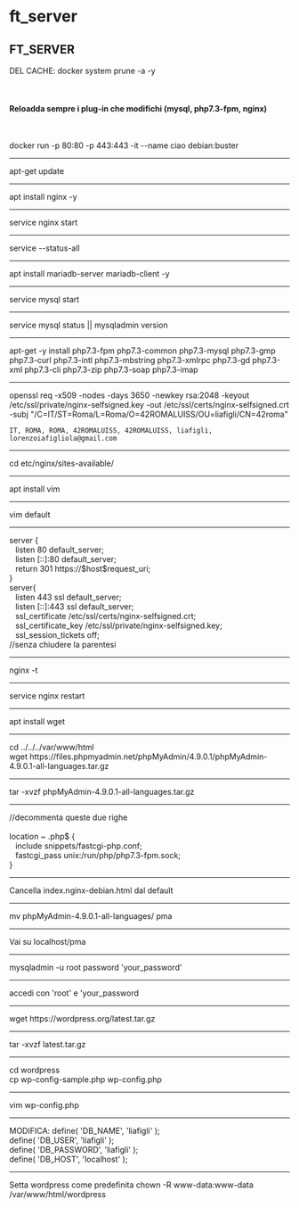 # ft_server
<html>
   <head></head>
<body>
<h2>FT_SERVER</h2>DEL CACHE: docker system prune -a -y<br>

<br><h4>Reloadda sempre i plug-in che modifichi (mysql, php7.3-fpm, nginx)</h4><br>

docker run -p 80:80 -p 443:443 -it --name ciao debian:buster
<hr>
apt-get update
<hr>

apt install nginx -y
<hr>

service nginx start
<hr>
service --status-all
<hr>
apt install mariadb-server mariadb-client -y
<hr>
service mysql start
<hr>
service mysql status || mysqladmin version
<hr>
apt-get -y install php7.3-fpm php7.3-common php7.3-mysql php7.3-gmp php7.3-curl php7.3-intl php7.3-mbstring php7.3-xmlrpc php7.3-gd php7.3-xml php7.3-cli php7.3-zip php7.3-soap php7.3-imap
 <hr>
  openssl req -x509 -nodes -days 3650 -newkey rsa:2048 -keyout /etc/ssl/private/nginx-selfsigned.key -out /etc/ssl/certs/nginx-selfsigned.crt -subj "/C=IT/ST=Roma/L=Roma/O=42ROMALUISS/OU=liafigli/CN=42roma"

  
    IT, ROMA, ROMA, 42ROMALUISS, 42ROMALUISS, liafigli, lorenzoiafigliola@gmail.com
<hr>
 cd etc/nginx/sites-available/
<hr>
 apt install vim
 <hr>
 vim default
 <hr>
 server {<br>
  &ensp;    listen 80 default_server;<br>
  &ensp;    listen [::]:80 default_server;<br>
   &ensp;   return 301 https://$host$request_uri;<br>
}
<br>
server{ <br>
 &ensp;     listen 443 ssl default_server;<br>
  &ensp;    listen [::]:443 ssl default_server;<br>
  &ensp;    ssl_certificate /etc/ssl/certs/nginx-selfsigned.crt;<br>
  &ensp;     ssl_certificate_key /etc/ssl/private/nginx-selfsigned.key;<br>
 &ensp;      ssl_session_tickets off;<br>
      //senza chiudere la parentesi<br>
<hr>
nginx -t
<hr>
service nginx restart
<hr>
apt install wget
<hr>
cd ../../../var/www/html <br>
wget https://files.phpmyadmin.net/phpMyAdmin/4.9.0.1/phpMyAdmin-4.9.0.1-all-languages.tar.gz
<hr>
tar -xvzf phpMyAdmin-4.9.0.1-all-languages.tar.gz
<hr>

//decommenta queste due righe<br><br>
location ~ \.php$ {<br>
&ensp;	include snippets/fastcgi-php.conf;<br>
&ensp;	fastcgi_pass unix:/run/php/php7.3-fpm.sock;<br>
	}
<br>
<hr>
Cancella index.nginx-debian.html dal default
<hr>
mv phpMyAdmin-4.9.0.1-all-languages/ pma
<hr>
Vai su localhost/pma
<hr>
mysqladmin -u root password 'your_password'
<hr>
accedi con 'root' e 'your_password
<hr>
wget https://wordpress.org/latest.tar.gz
<hr>
tar -xvzf latest.tar.gz
<hr>
cd wordpress <br>
cp wp-config-sample.php wp-config.php
<hr>
vim wp-config.php
<hr>
MODIFICA:
define( 'DB_NAME', 'liafigli' );<br>
define( 'DB_USER', 'liafigli' );<br>
define( 'DB_PASSWORD', 'liafigli' );<br>
define( 'DB_HOST', 'localhost' );<br>
<hr>
Setta wordpress come predefinita
chown -R www-data:www-data /var/www/html/wordpress
 </body>
 </html>
